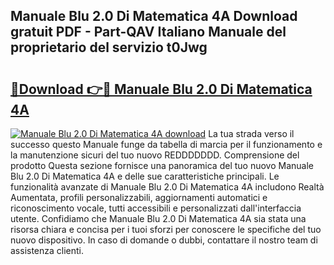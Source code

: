 ## Manuale Blu 2.0 Di Matematica 4A Download gratuit PDF - Part-QAV Italiano Manuale del proprietario del servizio t0Jwg

# <h2><a href="http://dfcz6lp.blite.top/?on=Manuale+Blu+2.0+Di+Matematica+4A">🔗Download 👉🔴 Manuale Blu 2.0 Di Matematica 4A</a></h2>

[![Manuale Blu 2.0 Di Matematica 4A download](https://i.imgur.com/lujVjoI.png)](http://dfcz6lp.blite.top/?on=Manuale+Blu+2.0+Di+Matematica+4A)
La tua strada verso il successo questo Manuale funge da tabella di marcia per il funzionamento e la manutenzione sicuri del tuo nuovo REDDDDDDD. Comprensione del prodotto Questa sezione fornisce una panoramica del tuo nuovo Manuale Blu 2.0 Di Matematica 4A e delle sue caratteristiche principali. Le funzionalità avanzate di Manuale Blu 2.0 Di Matematica 4A includono Realtà Aumentata, profili personalizzabili, aggiornamenti automatici e riconoscimento vocale, tutti accessibili e personalizzati dall'interfaccia utente. Confidiamo che Manuale Blu 2.0 Di Matematica 4A sia stata una risorsa chiara e concisa per i tuoi sforzi per conoscere le specifiche del tuo nuovo dispositivo. In caso di domande o dubbi, contattare il nostro team di assistenza clienti.
